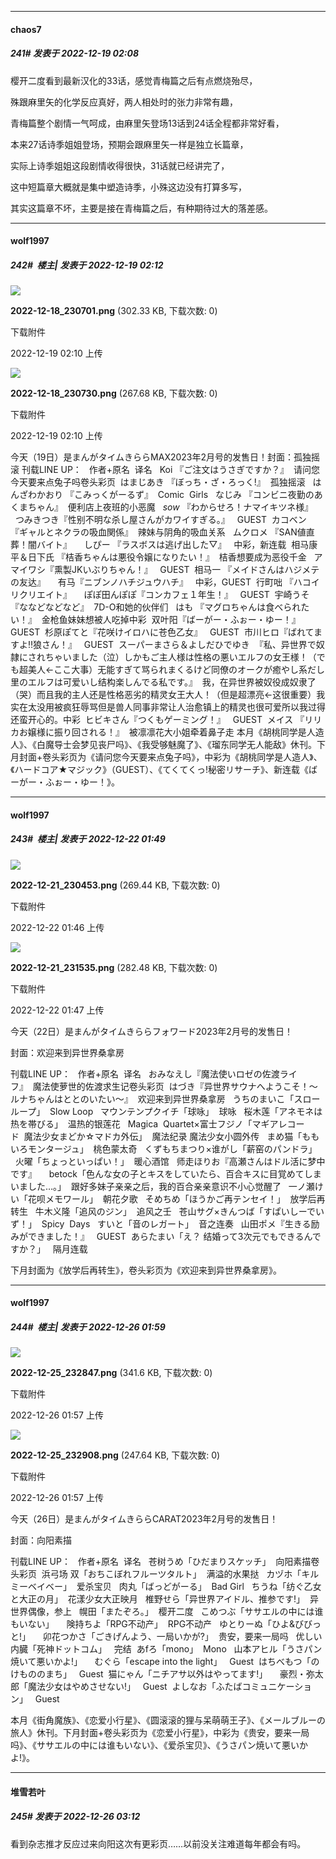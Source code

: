 

*****

####  chaos7  
##### 241#       发表于 2022-12-19 02:08

樱开二度看到最新汉化的33话，感觉青梅篇之后有点燃烧殆尽，

殊跟麻里矢的化学反应真好，两人相处时的张力非常有趣，

青梅篇整个剧情一气呵成，由麻里矢登场13话到24话全程都非常好看，

本来27话诗季姐姐登场，预期会跟麻里矢一样是独立长篇章，

实际上诗季姐姐这段剧情收得很快，31话就已经讲完了，

这中短篇章大概就是集中塑造诗季，小殊这边没有打算多写，

其实这篇章不坏，主要是接在青梅篇之后，有种期待过大的落差感。

*****

####  wolf1997  
##### 242#         楼主| 发表于 2022-12-19 02:12

<img src="https://img.saraba1st.com/forum/202212/19/021051d9yvyi89t111nitx.png" referrerpolicy="no-referrer">

<strong>2022-12-18_230701.png</strong> (302.33 KB, 下载次数: 0)

下载附件

2022-12-19 02:10 上传

<img src="https://img.saraba1st.com/forum/202212/19/021059yp1z1gevbcm4401k.png" referrerpolicy="no-referrer">

<strong>2022-12-18_230730.png</strong> (267.68 KB, 下载次数: 0)

下载附件

2022-12-19 02:10 上传

今天（19日）是まんがタイムきららMAX2023年2月号的发售日！封面：孤独摇滚
刊载LINE UP：
  作者+原名  译名   Koi 『ご注文はうさぎですか？』  请问您今天要来点兔子吗卷头彩页  はまじあき 『ぼっち・ざ・ろっく!』  孤独摇滚   はんざわかおり 『こみっくがーるず』  Comic  Girls   なじみ 『コンビニ夜勤のあくまちゃん』  便利店上夜班的小恶魔   *sow* 『わからせろ！ナマイキツネ様』      つみきつき『性别不明な杀し屋さんがカワイすぎる。』   GUEST  カコベン 『ギャルとネクラの吸血関係』  辣妹与阴角的吸血关系   ムクロメ 『SAN値直葬！闇バイト』      しぴー 『ラスボスは逃げ出した▽』   中彩，新连载  相马康平＆日下氏 『桔香ちゃんは悪役令嬢になりたい！』  桔香想要成为恶役千金   アマイワシ『熏製JKいぶりちゃん！』   GUEST  相马一 『メイドさんはハジメテの友达』      有马『ニブンノハチジュウハチ』   中彩，GUEST  行町咄 『ハコイリクリエイト』      ぽぽ田んぽぽ『コンカフェ１年生！』   GUEST  宇崎うそ 『ななどなどなど』  7D-O和她的伙伴们   はも 『マグロちゃんは食べられたい！』  金枪鱼妹妹想被人吃掉中彩  双叶阳『ばーがー・ふぉー・ゆー！』   GUEST  杉原ぽてと『花咲けイロハに苍色乙女』   GUEST  市川ヒロ『ばれてますよ‼︎狼さん！』   GUEST  スーパーまさら＆よしだひでゆき  『私、异世界で奴隷にされちゃいました（泣）しかもご主人様は性格の悪いエルフの女王様！（でも超美人←ここ大事）无能すぎて骂られまくるけど同僚のオークが癒やし系だし里のエルフは可爱いし结构楽しんでる私です。』  我，在异世界被奴役成奴隶了（哭）而且我的主人还是性格恶劣的精灵女王大人！（但是超漂亮←这很重要）我实在太没用被疯狂辱骂但是兽人同事非常让人治愈镇上的精灵也很可爱所以我过得还蛮开心的。中彩  ヒビキさん『つくもゲーミング！』   GUEST  メイス 『リリカお嬢様に振り回される！』  被凛凛花大小姐牵着鼻子走 
本月《胡桃同学是人造人》、《白魔导士会梦见丧尸吗》、《我受够魅魔了》、《瑠东同学无人能敌》休刊。下月封面+卷头彩页为《请问您今天要来点兔子吗》，中彩为《胡桃同学是人造人》、《ハードコア★マジック》（GUEST）、《てくてくっ!秘密リサーチ》、新连载《ばーがー・ふぉー・ゆー！》。



*****

####  wolf1997  
##### 243#         楼主| 发表于 2022-12-22 01:49

<img src="https://img.saraba1st.com/forum/202212/22/014654zgwi6isdnwlssaga.png" referrerpolicy="no-referrer">

<strong>2022-12-21_230453.png</strong> (269.44 KB, 下载次数: 0)

下载附件

2022-12-22 01:46 上传

<img src="https://img.saraba1st.com/forum/202212/22/014703lo37u8nz709non08.png" referrerpolicy="no-referrer">

<strong>2022-12-21_231535.png</strong> (282.48 KB, 下载次数: 0)

下载附件

2022-12-22 01:47 上传

今天（22日）是まんがタイムきららフォワード2023年2月号的发售日！

封面：欢迎来到异世界桑拿房

刊载LINE UP：
  作者+原名  译名   おみなえし『魔法使いロゼの佐渡ライフ』  魔法使萝世的佐渡求生记卷头彩页  はづき『异世界サウナへようこそ！～ルナちゃんはととのいたい～』  欢迎来到异世界桑拿房   うちのまいこ「スローループ」  Slow Loop   マウンテンプクイチ「球咏」  球咏   桜木莲「アネモネは热を帯びる」  温热的银莲花   Magica  Quartet×富士フジノ「マギアレコード  魔法少女まどか☆マドカ外伝」  魔法纪录 魔法少女小圆外传   まめ猫「ももいろモンタージュ」  桃色蒙太奇   くずもちまつり×谁がし「薪窑のパンドラ」      火曜「ちょっといっぱい！」  暖心酒馆   师走ほりお『高瀬さんはドル活に梦中です』      betock「色んな女の子とキスをしていたら、百合キスに目覚めてしまいました…。」  跟好多妹子亲亲之后，我的百合亲亲意识不小心觉醒了   一ノ瀬けい「花呗メモワール」  朝花夕歌   そめちめ「ほうかご再テンセイ！」  放学后再转生   牛木义隆「追风のジン」  追风之壬   苍山サグ×きんつば「すぱいしーでいず！」  Spicy  Days   すいと「音のレガート」  音之连奏   山田ポメ『生きる励みができました！』   GUEST  あらたまい「え？ 结婚って3次元でもできるんですか？」   隔月连载

下月封面为《放学后再转生》，卷头彩页为《欢迎来到异世界桑拿房》。



*****

####  wolf1997  
##### 244#         楼主| 发表于 2022-12-26 01:59

<img src="https://img.saraba1st.com/forum/202212/26/015722t7kyu0ymm5uyq76q.png" referrerpolicy="no-referrer">

<strong>2022-12-25_232847.png</strong> (341.6 KB, 下载次数: 0)

下载附件

2022-12-26 01:57 上传

<img src="https://img.saraba1st.com/forum/202212/26/015730a6j6b1bkwkdd3110.png" referrerpolicy="no-referrer">

<strong>2022-12-25_232908.png</strong> (247.64 KB, 下载次数: 0)

下载附件

2022-12-26 01:57 上传

今天（26日）是まんがタイムきららCARAT2023年2月号的发售日！

封面：向阳素描

刊载LINE UP：
  作者+原名  译名   苍树うめ「ひだまりスケッチ」  向阳素描卷头彩页  浜弓场 双「おちこぼれフルーツタルト」  满溢的水果挞   カヅホ「キルミーベイベー」  爱杀宝贝   肉丸「ばっどがーる」  Bad Girl   ちうね「纺ぐ乙女と大正の月」  花漾少女大正映月   椎野せら「异世界アイドル、推参です!」  异世界偶像，参上   幌田「またぞろ。」  樱开二度   こめつぶ「ササエルの中には谁もいない」      険持ちよ「RPG不动产」  RPG不动产   ゆとりーぬ「ひよ&amp;びびっと!」      卯花つかさ「ごきげんよう、一局いかが?」  贵安，要来一局吗   优しい内臓「死神ドットコム」   完结  あfろ「mono」  Mono   山本アヒル「うさパン焼いて悪いかよ!」      むぐら「escape into the light」   Guest  はちべもつ「のけもののまち」   Guest  猫にゃん「ニチアサ以外はやってます!」      豪烈・弥太郎「魔法少女はやめさせない!」   Guest  よしなお「ふたばコミュニケーション」   Guest

本月《街角魔族》、《恋爱小行星》、《圆滚滚的狸与呆萌萌王子》、《メールブルーの旅人》休刊。下月封面+卷头彩页为《恋爱小行星》，中彩为《贵安，要来一局吗》、《ササエルの中には谁もいない》、《爱杀宝贝》、《うさパン焼いて悪いかよ!》。

*****

####  堆雪若叶  
##### 245#       发表于 2022-12-26 03:12

看到杂志推才反应过来向阳这次有更彩页……以前没关注难道每年都会有吗。

